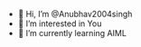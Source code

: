 - 👋 Hi, I’m @Anubhav2004singh
- 👀 I’m interested in You
- 🌱 I’m currently learning AIML


<!---
Anubhav2004singh/Anubhav2004singh is a ✨ special ✨ repository because its `README.md` (this file) appears on your GitHub profile.
You can click the Preview link to take a look at your changes.
--->
